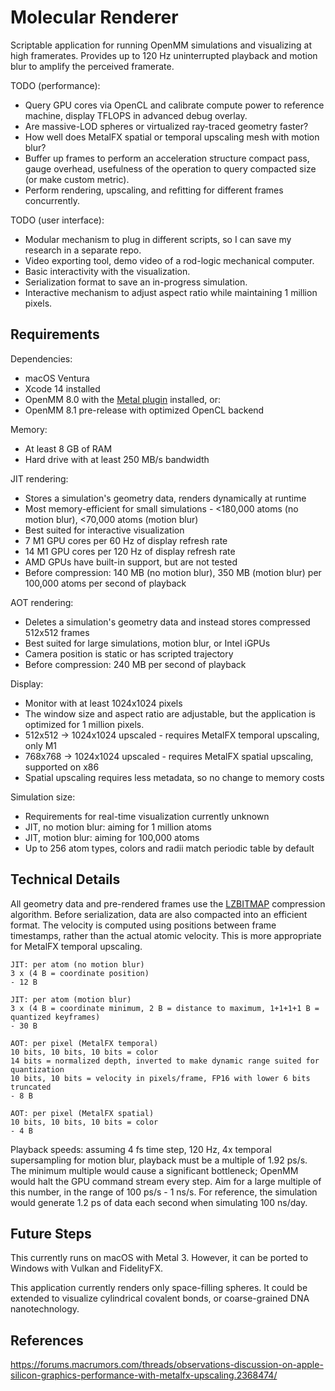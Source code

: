 # Molecular Renderer

Scriptable application for running OpenMM simulations and visualizing at high framerates. Provides up to 120 Hz uninterrupted playback and motion blur to amplify the perceived framerate.

TODO (performance):
- Query GPU cores via OpenCL and calibrate compute power to reference machine, display TFLOPS in advanced debug overlay.
- Are massive-LOD spheres or virtualized ray-traced geometry faster?
- How well does MetalFX spatial or temporal upscaling mesh with motion blur?
- Buffer up frames to perform an acceleration structure compact pass, gauge overhead, usefulness of the operation to query compacted size (or make custom metric).
- Perform rendering, upscaling, and refitting for different frames concurrently.

TODO (user interface):
- Modular mechanism to plug in different scripts, so I can save my research in a separate repo.
- Video exporting tool, demo video of a rod-logic mechanical computer.
- Basic interactivity with the visualization.
- Serialization format to save an in-progress simulation.
- Interactive mechanism to adjust aspect ratio while maintaining 1 million pixels.

## Requirements

Dependencies:
- macOS Ventura
- Xcode 14 installed
- OpenMM 8.0 with the [Metal plugin](https://github.com/philipturner/openmm-metal) installed, or:
- OpenMM 8.1 pre-release with optimized OpenCL backend

Memory:
- At least 8 GB of RAM
- Hard drive with at least 250 MB/s bandwidth

<!--
JIT simulation:
- No bounds on simulation length, does not store frame data for replaying later
- Best suited for very small simulations (<10,000 atoms, <10 ps/s playback)
- Expect a noticeable lag between interaction and it affecting the visualization
- May use OpenMM CPU instead of GPU backend
-->

JIT rendering:
- Stores a simulation's geometry data, renders dynamically at runtime
- Most memory-efficient for small simulations - <180,000 atoms (no motion blur), <70,000 atoms (motion blur)
- Best suited for interactive visualization
- 7 M1 GPU cores per 60 Hz of display refresh rate
- 14 M1 GPU cores per 120 Hz of display refresh rate
- AMD GPUs have built-in support, but are not tested
- Before compression: 140 MB (no motion blur), 350 MB (motion blur) per 100,000 atoms per second of playback

AOT rendering:
- Deletes a simulation's geometry data and instead stores compressed 512x512 frames
- Best suited for large simulations, motion blur, or Intel iGPUs
- Camera position is static or has scripted trajectory
- Before compression: 240 MB per second of playback

Display:
- Monitor with at least 1024x1024 pixels
- The window size and aspect ratio are adjustable, but the application is optimized for 1 million pixels.
- 512x512 -> 1024x1024 upscaled - requires MetalFX temporal upscaling, only M1
- 768x768 -> 1024x1024 upscaled - requires MetalFX spatial upscaling, supported on x86
- Spatial upscaling requires less metadata, so no change to memory costs

Simulation size:
- Requirements for real-time visualization currently unknown
- JIT, no motion blur: aiming for 1 million atoms
- JIT, motion blur: aiming for 100,000 atoms
- Up to 256 atom types, colors and radii match periodic table by default

## Technical Details

All geometry data and pre-rendered frames use the [LZBITMAP](https://developer.apple.com/documentation/compression/compression_lzbitmap) compression algorithm. Before serialization, data are also compacted into an efficient format. The velocity is computed using positions between frame timestamps, rather than the actual atomic velocity. This is more appropriate for MetalFX temporal upscaling.

```
JIT: per atom (no motion blur)
3 x (4 B = coordinate position)
- 12 B

JIT: per atom (motion blur)
3 x (4 B = coordinate minimum, 2 B = distance to maximum, 1+1+1+1 B = quantized keyframes)
- 30 B

AOT: per pixel (MetalFX temporal)
10 bits, 10 bits, 10 bits = color
14 bits = normalized depth, inverted to make dynamic range suited for quantization
10 bits, 10 bits = velocity in pixels/frame, FP16 with lower 6 bits truncated
- 8 B

AOT: per pixel (MetalFX spatial)
10 bits, 10 bits, 10 bits = color
- 4 B
```

Playback speeds: assuming 4 fs time step, 120 Hz, 4x temporal supersampling for motion blur, playback must be a multiple of 1.92 ps/s. The minimum multiple would cause a significant bottleneck; OpenMM would halt the GPU command stream every step. Aim for a large multiple of this number, in the range of 100 ps/s - 1 ns/s. For reference, the simulation would generate 1.2 ps of data each second when simulating 100 ns/day.

## Future Steps

This currently runs on macOS with Metal 3. However, it can be ported to Windows with Vulkan and FidelityFX.

This application currently renders only space-filling spheres. It could be extended to visualize cylindrical covalent bonds, or coarse-grained DNA nanotechnology.

## References

https://forums.macrumors.com/threads/observations-discussion-on-apple-silicon-graphics-performance-with-metalfx-upscaling.2368474/

